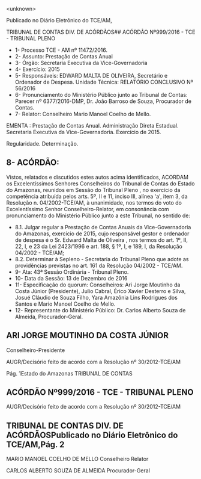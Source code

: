 &lt;unknown&gt;

Publicado  no  Diário Eletrônico do TCE/AM,

TRIBUNAL DE CONTAS DIV. DE  ACÓRDÃOS## ACÓRDÃO Nº999/2016 - TCE - TRIBUNAL PLENO

- 1- Processo TCE - AM nº 11472/2016.
- 2- Assunto: Prestação de Contas Anual
- 3- Órgão: Secretaria Executiva da Vice-Governadoria
- 4- Exercício: 2015
- 5- Responsáveis: EDWARD MALTA DE OLIVEIRA, Secretário e Ordenador de Despesa. Unidade Técnica: RELATÓRIO CONCLUSIVO Nº 56/2016
- 6- Pronunciamento  do Ministério  Público  junto  ao Tribunal  de Contas: Parecer  nº 6377/2016-DMP, Dr. João Barroso de Souza, Procurador de Contas.
- 7- Relator: Conselheiro Mario Manoel Coelho de Mello.

EMENTA : Prestação de Contas Anual. Administração Direta Estadual. Secretaria Executiva da Vice-Governadoria. Exercício de 2015.

Regularidade. Determinação.

## 8- ACÓRDÃO:

Vistos, relatados e discutidos estes autos acima identificados, ACORDAM os Excelentíssimos Senhores Conselheiros do Tribunal de Contas do Estado do Amazonas, reunidos em Sessão do Tribunal Pleno , no exercício da competência atribuída pelos arts. 5º, II e 11, inciso III, alínea 'a', item 3, da Resolução n. 04/2002-TCE/AM, à unanimidade, nos termos do voto do Excelentíssimo Senhor Conselheiro-Relator, em consonância com pronunciamento do Ministério Público junto a este Tribunal, no sentido de:

- 8.1. Julgar regular a Prestação de Contas Anuais da Vice-Governadoria do Amazonas, exercício de 2015, cujo responsável gestor e ordenador de despesa é o Sr. Edward Malta de Oliveira , nos termos do art. 1º, II, 22, I,  e  23  da  Lei  2423/1996  e  art.  188,  §  1º,  I,  e  189,  I,  da  Resolução 04/2002 - TCE/AM;
- 8.2. Determinar à Sepleno - Secretaria do Tribunal Pleno que adote as providências previstas no art. 161 da Resolução 04/2002 - TCE/AM.
- 9- Ata: 43ª Sessão Ordinária - Tribunal Pleno.
- 10-  Data da Sessão: 13 de Dezembro de 2016
- 11-  Especificação  do  quorum: Conselheiros: Ari Jorge  Moutinho  da  Costa  Júnior (Presidente), Julio Cabral, Érico Xavier Desterro e Silva, Josué Cláudio de Souza Filho, Yara Amazônia Lins Rodrigues dos Santos e Mario Manoel Coelho de Mello.
- 12-  Representante  do  Ministério  Público: Dr. Carlos  Alberto  Souza  de Almeida, Procurador-Geral.

## ARI JORGE MOUTINHO DA COSTA JÚNIOR

Conselheiro-Presidente

AUGR/Decisório feito de acordo com a Resolução nº 30/2012-TCE/AM

Pág. 1Estado do Amazonas TRIBUNAL DE CONTAS

## ACÓRDÃO Nº999/2016 - TCE - TRIBUNAL PLENO

AUGR/Decisório feito de acordo com a Resolução nº 30/2012-TCE/AM

## TRIBUNAL DE CONTAS DIV. DE  ACÓRDÃOSPublicado  no  Diário Eletrônico do TCE/AM,Pág. 2

MARIO MANOEL COELHO DE MELLO Conselheiro Relator

CARLOS ALBERTO SOUZA DE ALMEIDA Procurador-Geral